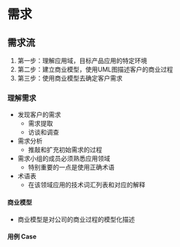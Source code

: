 # 需求

## 需求流

1. 第一步：理解应用域，目标产品应用的特定环境
2. 第二步：建立商业模型，使用UML图描述客户的商业过程
3. 第三步：使用商业模型去确定客户需求

### 理解需求

- 发现客户的需求
  - 需求提取
  - 访谈和调查
- 需求分析
  - 推敲和扩充初始需求的过程
- 需求小组的成员必须熟悉应用领域
  - 特别重要的一点是使用正确术语
- 术语表
  - 在该领域应用的技术词汇列表和对应的解释

#### 商业模型

- 商业模型是对公司的商业过程的模型化描述

#### 用例 Case